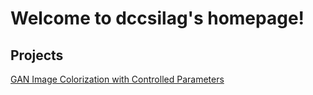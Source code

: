 # Welcome to dccsilag's homepage!

## Projects

[GAN Image Colorization with Controlled Parameters](projects/GAN-Image-Colorization-with-Controlled-Parameters/index.md)
